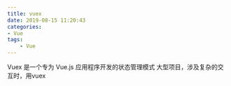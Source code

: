 ```yaml
---
title: vuex
date: 2019-08-15 11:20:43
categories:
- Vue
tags: 
    - Vue
---
```

Vuex 是一个专为 Vue.js 应用程序开发的状态管理模式
大型项目，涉及复杂的交互时，用vuex